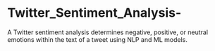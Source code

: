 # Twitter_Sentiment_Analysis-
A Twitter sentiment analysis determines negative, positive, or neutral emotions within the text of a tweet using NLP and ML models. 
